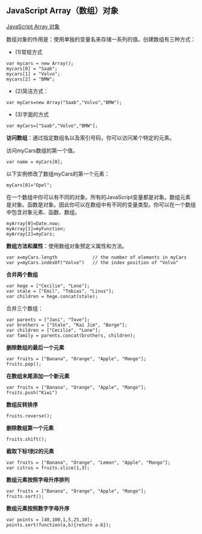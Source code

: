 ## JavaScript Array（数组）对象

[JavaScript Array 对象](https://www.w3cschool.cn/jsref/jsref-obj-array.html)

数组对象的作用是：使用单独的变量名来存储一系列的值。创建数组有三种方式：

* (1)常规方式

```
var mycars = new Array();
mycars[0] = "Saab";
mycars[1] = "Volvo";
mycars[2] = "BMW";
```

* (2)简洁方式：

```
var myCars=new Array("Saab","Volvo","BMW");
```

* (3)字面的方式

```
var myCars=["Saab","Volvo","BMW"];
```

**访问数组**：通过指定数组名以及索引号码，你可以访问某个特定的元素。

访问myCars数组的第一个值。

```
var name = myCars[0];
```

以下实例修改了数组myCars的第一个元素：

```
myCars[0]="Opel";
```

在一个数组中你可以有不同的对象。所有的JavaScript变量都是对象。数组元素是对象。函数是对象。因此你可以在数组中有不同的变量类型。你可以在一个数组中包含对象元素、函数、数组。

```
myArray[0]=Date.now;
myArray[1]=myFunction;
myArray[2]=myCars; 
```

**数组方法和属性**：使用数组对象预定义属性和方法。

```
var x=myCars.length             // the number of elements in myCars
var y=myCars.indexOf("Volvo")   // the index position of "Volvo"
```

**合并两个数组**

```
var hege = ["Cecilie", "Lone"];
var stale = ["Emil", "Tobias", "Linus"];
var children = hege.concat(stale);
```

合并三个数组：

```
var parents = ["Jani", "Tove"];
var brothers = ["Stale", "Kai Jim", "Borge"];
var children = ["Cecilie", "Lone"];
var family = parents.concat(brothers, children);
```

**删除数组的最后一个元素**

```
var fruits = ["Banana", "Orange", "Apple", "Mango"];
fruits.pop();
```

**在数组末尾添加一个新元素**

```
var fruits = ["Banana", "Orange", "Apple", "Mango"];
fruits.push("Kiwi")
```

**数组反转排序**

```
fruits.reverse();
```

**删除数组第一个元素**

```
fruits.shift();
```

**截取下标1到2的元素**

```
var fruits = ["Banana", "Orange", "Lemon", "Apple", "Mango"];
var citrus = fruits.slice(1,3);
```

**数组元素按照字母升序排列**

```
var fruits = ["Banana", "Orange", "Apple", "Mango"];
fruits.sort();
```

**数组元素按照数字字母升序**

```
var points = [40,100,1,5,25,10];
points.sort(function(a,b){return a-b});
```
  







